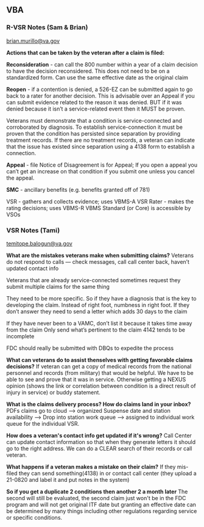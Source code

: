 ## VBA

### R-VSR Notes (Sam & Brian)
brian.murillo@va.gov

**Actions that can be taken by the veteran after a claim is filed:**

**Reconsideration** - can call the 800 number within a year of a claim decision to have the decision reconsidered.
This does not need to be on a standardized form. Can use the same effective date as the original claim

**Reopen** - if a contention is denied, a 526-EZ can be submitted again to go back to a rater for another decision. This is advisable over an Appeal if you can submit evidence related to the reason it was denied. BUT if it was denied because it isn’t a service-related event then it MUST be proven.

Veterans must demonstrate that a condition is service-connected and corroborated by diagnosis. To establish service-connection it must be proven that the condition has persisted since separation by providing treatment records. If there are no treatment records, a veteran can indicate that the issue has existed since separation using a 4138 form to establish a connection.

**Appeal** - file Notice of Disagreement is for Appeal; lf you open a appeal you can’t get an increase on that condition if you submit one unless you cancel the appeal.

**SMC** - ancillary benefits (e.g. benefits granted off of 781)

VSR - gathers and collects evidence; uses VBMS-A
VSR Rater - makes the rating decisions; uses VBMS-R
VBMS Standard (or Core) is accessible by VSOs

### VSR Notes (Tami)
temitope.balogun@va.gov 

**What are the mistakes veterans make when submitting claims?**
Veterans do not respond to calls — check messages, call call center back, haven’t updated contact info

Veterans that are already service-connected sometimes request they submit multiple claims for the same thing

They need to be more specific. So if they have a diagnosis that is the key to developing the claim. 
 Instead of right foot, numbness in right foot. If they don’t answer they need to send a letter which adds 30 days to the claim

If they have never been to a VAMC, don’t list it because it takes time away from the claim
Only send what’s pertinent to the claim
4142 tends to be incomplete

FDC should really be submitted with DBQs to expedite the process

**What can veterans do to assist thenselves with getting favorable claims decisions?**
If veteran can get a copy of medical records from the national personnel and records (from military) that would be helpful. We have to be able to see and prove that it was in service. Otherwise getting a NEXUS opinion (shows the link or correlation between condition is a direct result of injury in service) or buddy statement.

**What is the claims delivery process? How do claims land in your inbox?**
PDFs claims go to cloud —> organized Suspense date and station availability —>   Drop into station work queue  —> assigned to individual work queue for the individual VSR.

**How does a veteran's contact info get updated if it's wrong?**
Call Center can update contact information so that when they generate letters it should go to the right address. We can do a CLEAR search of their records or call veteran.

**What happens if a veteran makes a mistake on their claim?**
If they mis-filed they can send something(4138) in or contact call center (they upload a 21-0820 and label it and put notes in the system)

**So if you get a duplicate 2 conditions then another 2 a month later** 
The second will still be evaluated, the second claim just won't be in the FDC program and will not get original ITF date but granting an effective date can be determined by many things including other regulations regarding service or specific conditions.

